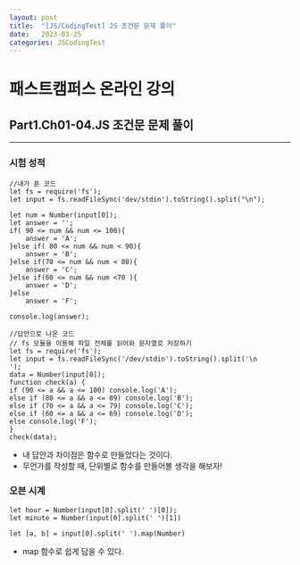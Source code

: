 ```yaml
---
layout: post
title:  "[JS/CodingTest] JS 조건문 문제 풀이"
date:   2023-03-25
categories: JSCodingTest
---
```


# 패스트캠퍼스 온라인 강의 
## Part1.Ch01-04.JS 조건문 문제 풀이

--- 

### 시험 성적

```
//내가 푼 코드
let fs = require('fs');
let input = fs.readFileSync('dev/stdin').toString().split("\n");

let num = Number(input[0]);
let answer = '';
if( 90 <= num && num <= 100){
    answer = 'A';
}else if( 80 <= num && num < 90){
    answer = 'B';
}else if(70 <= num && num < 80){
    answer = 'C';
}else if(60 <= num && num <70 ){
    answer = 'D';
}else
    answer = 'F';

console.log(answer);
```

```
//답안으로 나온 코드
// fs 모듈을 이용해 파일 전체를 읽어와 문자열로 저장하기
let fs = require('fs');
let input = fs.readFileSync('/dev/stdin').toString().split('\n
');
data = Number(input[0]);
function check(a) {
if (90 <= a && a <= 100) console.log('A');
else if (80 <= a && a <= 89) console.log('B');
else if (70 <= a && a <= 79) console.log('C');
else if (60 <= a && a <= 69) console.log('D');
else console.log('F');
}
check(data);
```

* 내 답안과 차이점은 함수로 만들었다는 것이다.
* 무언가를 작성할 때, 단위별로 함수를 만들어볼 생각을 해보자!

### 오븐 시계

```
let hour = Number(input[0].split(' ')[0]);
let minute = Number(input[0].split(' ')[1])
```

```
let [a, b] = input[0].split(' ').map(Number)
```

* map 함수로 쉽게 담을 수 있다.



